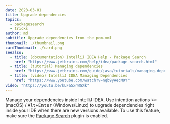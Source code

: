 ```yaml
---
date: 2023-03-01
title: Upgrade dependencies
topics:
  - packagesearch
  - tricks
author: md
subtitle: Upgrade dependencies from the pom.xml
thumbnail: ./thumbnail.png
cardThumbnail: ./card.png
seealso:
  - title: (documentation) IntelliJ IDEA Help - Package Search
    href: "https://www.jetbrains.com/help/idea/package-search.html"
  - title: (tutorial) Managing dependencies
    href: "https://www.jetbrains.com/guide/java/tutorials/managing-dependencies/"
  - title: (video) IntelliJ IDEA Managing Dependencies
    href: "https://www.youtube.com/watch?v=nqb9yAecM9Y"
video: "https://youtu.be/kLFa5xnWGXk"
---
```


Manage your dependencies inside IntelliJ IDEA. Use intention actions <kbd>⌥⏎</kbd> (macOS) / <kbd>Alt+Enter</kbd> (Windows/Linux) to upgrade dependencies right inside your IDE when there are new versions available.
To use this feature, make sure the [Package Search](https://www.jetbrains.com/help/idea/package-search.html) plugin is enabled.
